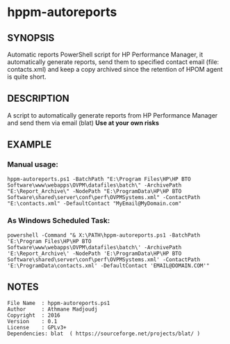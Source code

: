 # hppm-autoreports


## SYNOPSIS  
Automatic reports PowerShell script for HP Performance Manager, it automatically generate reports, send them to specified contact email (file: contacts.xml) and keep a copy archived since the retention of HPOM agent is quite short.

## DESCRIPTION  
A script to automatically generate reports from HP Performance 
Manager and send them via email (blat) 
**Use at your own risks**

## EXAMPLE
### Manual usage:
    hppm-autoreports.ps1 -BatchPath "E:\Program Files\HP\HP BTO Software\www\webapps\OVPM\datafiles\batch\" -ArchivePath "E:\Report_Archive\" -NodePath "E:\ProgramData\HP\HP BTO Software\shared\server\conf\perf\OVPMSystems.xml" -ContactPath "E:\contacts.xml" -DefaultContact "MyEmail@MyDomain.com"

### As Windows Scheduled Task:
    powershell -Command "& X:\PATH\hppm-autoreports.ps1 -BatchPath 'E:\Program Files\HP\HP BTO Software\www\webapps\OVPM\datafiles\batch\' -ArchivePath 'E:\Report_Archive\' -NodePath 'E:\ProgramData\HP\HP BTO Software\shared\server\conf\perf\OVPMSystems.xml' -ContactPath 'E:\ProgramData\contacts.xml' -DefaultContact 'EMAIL@DOMAIN.COM'"

## NOTES  
    File Name  : hppm-autoreports.ps1  
    Author     : Athmane Madjoudj
    Copyright  : 2016
    Version    : 0.1
    License    : GPLv3+
    Dependencies: blat  ( https://sourceforge.net/projects/blat/ ) 
